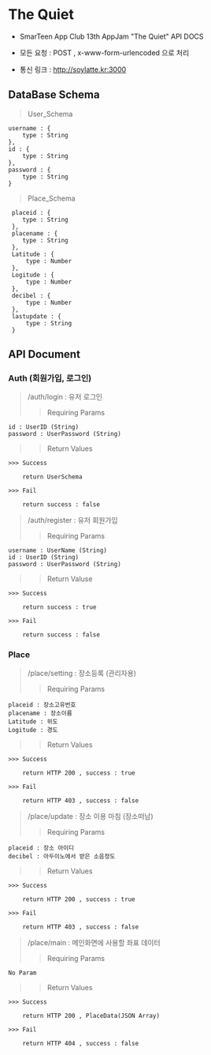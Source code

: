 # The Quiet

* SmarTeen App Club 13th AppJam "The Quiet" API DOCS

* 모든 요청 : POST , x-www-form-urlencoded 으로 처리

* 통신 링크 : http://soylatte.kr:3000

## DataBase Schema

> User_Schema

    username : {
        type : String
    },
    id : {
        type : String
    },
    password : {
        type : String
    }
        
> Place_Schema

     placeid : {
        type : String
     },
     placename : {
        type : String
     },
     Latitude : {
         type : Number
     },
     Logitude : {
         type : Number
     },
     decibel : {
         type : Number
     },
     lastupdate : {
         type : String
     }


## API Document

### Auth (회원가입, 로그인)

> /auth/login : 유저 로그인
>> Requiring Params

    id : UserID (String)
    password : UserPassword (String)

>> Return Values

    >>> Success

        return UserSchema

    >>> Fail

        return success : false
        
> /auth/register : 유저 회원가입
>> Requiring Params

    username : UserName (String)
    id : UserID (String)
    password : UserPassword (String)
    
>> Return Valuse

    >>> Success
        
        return success : true
        
    >>> Fail
    
        return success : false
       
       
### Place

> /place/setting : 장소등록 (관리자용)
>> Requiring Params
    
    placeid : 장소고유번호
    placename : 장소이름
    Latitude : 위도
    Logitude : 경도

>> Return Values

    >>> Success
        
        return HTTP 200 , success : true
        
    >>> Fail
    
        return HTTP 403 , success : false
    
> /place/update : 장소 이용 마침 (장소떠남)
>> Requiring Params

    placeid : 장소 아이디
    decibel : 아두이노에서 받은 소음정도
    
>> Return Values

    >>> Success
        
        return HTTP 200 , success : true
        
    >>> Fail
    
        return HTTP 403 , success : false
        
> /place/main : 메인화면에 사용할 좌표 데이터
>> Requiring Params

    No Param
    
>> Return Values

    >>> Success
        
        return HTTP 200 , PlaceData(JSON Array)
        
    >>> Fail
        
        return HTTP 404 , success : false
